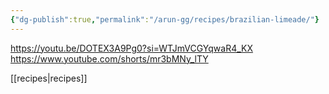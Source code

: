 ```yaml
---
{"dg-publish":true,"permalink":"/arun-gg/recipes/brazilian-limeade/"}
---
```


https://youtu.be/DOTEX3A9Pg0?si=WTJmVCGYqwaR4_KX
https://www.youtube.com/shorts/mr3bMNy_lTY

[[recipes\|recipes]]